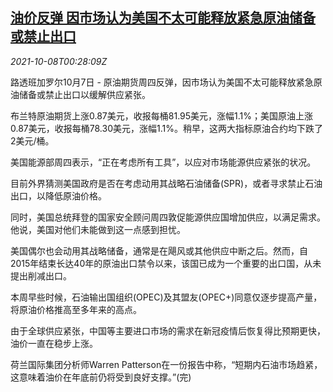 <!--1633653063000-->
[油价反弹 因市场认为美国不太可能释放紧急原油储备或禁止出口](https://cn.reuters.com/article/global-oil-1007-thur-idCNKBS2GY01I)
------

<div><i>2021-10-08T00:28:09Z</i></div><p>路透班加罗尔10月7日 - 原油期货周四反弹，因市场认为美国不太可能释放紧急原油储备或禁止出口以缓解供应紧张。</p><p>布兰特原油期货上涨0.87美元，收报每桶81.95美元，涨幅1.1%；美国原油上涨0.87美元，收报每桶78.30美元，涨幅1.1%。稍早，这两大指标原油合约均下跌了2美元/桶。</p><p>美国能源部周四表示，“正在考虑所有工具”，以应对市场能源供应紧张的状况。</p><p>目前外界猜测美国政府是否在考虑动用其战略石油储备(SPR)，或者寻求禁止石油出口，以降低原油价格。</p><p>同时，美国总统拜登的国家安全顾问周四敦促能源供应国增加供应，以满足需求。他说，美国对他们未能做到这一点感到担忧。</p><p>美国偶尔也会动用其战略储备，通常是在飓风或其他供应中断之后。然而，自2015年结束长达40年的原油出口禁令以来，该国已成为一个重要的出口国，从未提出削减出口。</p><p>本周早些时候，石油输出国组织(OPEC)及其盟友(OPEC+)同意仅逐步提高产量，将原油价格推高至多年来的高点。</p><p>由于全球供应紧张，中国等主要进口市场的需求在新冠疫情后恢复得比预期更快，油价一直在稳步上涨。</p><p>荷兰国际集团分析师Warren Patterson在一份报告中称，“短期内石油市场趋紧，这意味着油价在年底前仍将受到良好支撑。”(完)</p>
